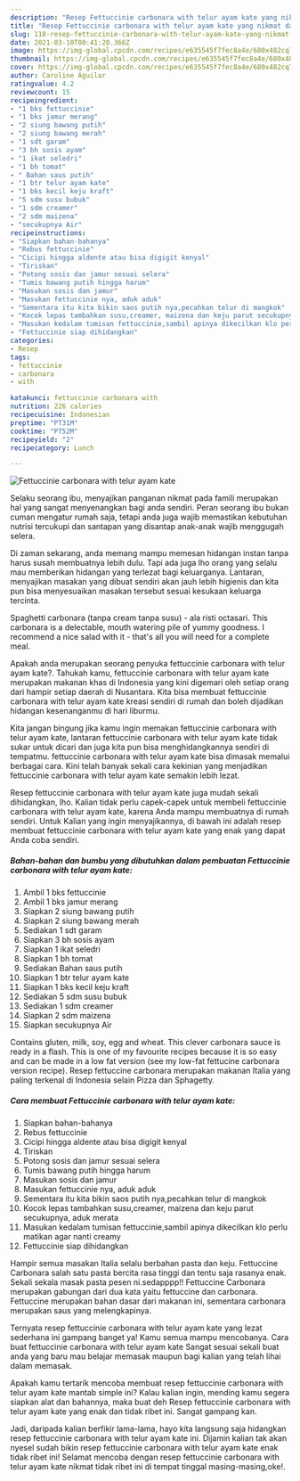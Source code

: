 ```yaml
---
description: "Resep Fettuccinie carbonara with telur ayam kate yang nikmat dan Mudah Dibuat"
title: "Resep Fettuccinie carbonara with telur ayam kate yang nikmat dan Mudah Dibuat"
slug: 118-resep-fettuccinie-carbonara-with-telur-ayam-kate-yang-nikmat-dan-mudah-dibuat
date: 2021-03-10T00:41:20.366Z
image: https://img-global.cpcdn.com/recipes/e635545f7fec8a4e/680x482cq70/fettuccinie-carbonara-with-telur-ayam-kate-foto-resep-utama.jpg
thumbnail: https://img-global.cpcdn.com/recipes/e635545f7fec8a4e/680x482cq70/fettuccinie-carbonara-with-telur-ayam-kate-foto-resep-utama.jpg
cover: https://img-global.cpcdn.com/recipes/e635545f7fec8a4e/680x482cq70/fettuccinie-carbonara-with-telur-ayam-kate-foto-resep-utama.jpg
author: Caroline Aguilar
ratingvalue: 4.2
reviewcount: 15
recipeingredient:
- "1 bks fettuccinie"
- "1 bks jamur merang"
- "2 siung bawang putih"
- "2 siung bawang merah"
- "1 sdt garam"
- "3 bh sosis ayam"
- "1 ikat seledri"
- "1 bh tomat"
- " Bahan saus putih"
- "1 btr telur ayam kate"
- "1 bks kecil keju kraft"
- "5 sdm susu bubuk"
- "1 sdm creamer"
- "2 sdm maizena"
- "secukupnya Air"
recipeinstructions:
- "Siapkan bahan-bahanya"
- "Rebus fettuccinie"
- "Cicipi hingga aldente atau bisa digigit kenyal"
- "Tiriskan"
- "Potong sosis dan jamur sesuai selera"
- "Tumis bawang putih hingga harum"
- "Masukan sosis dan jamur"
- "Masukan fettuccinie nya, aduk aduk"
- "Sementara itu kita bikin saos putih nya,pecahkan telur di mangkok"
- "Kocok lepas tambahkan susu,creamer, maizena dan keju parut secukupnya, aduk merata"
- "Masukan kedalam tumisan fettuccinie,sambil apinya dikecilkan klo perlu matikan agar nanti creamy"
- "Fettuccinie siap dihidangkan"
categories:
- Resep
tags:
- fettuccinie
- carbonara
- with

katakunci: fettuccinie carbonara with 
nutrition: 226 calories
recipecuisine: Indonesian
preptime: "PT31M"
cooktime: "PT52M"
recipeyield: "2"
recipecategory: Lunch

---
```



![Fettuccinie carbonara with telur ayam kate](https://img-global.cpcdn.com/recipes/e635545f7fec8a4e/680x482cq70/fettuccinie-carbonara-with-telur-ayam-kate-foto-resep-utama.jpg)

Selaku seorang ibu, menyajikan panganan nikmat pada famili merupakan hal yang sangat menyenangkan bagi anda sendiri. Peran seorang ibu bukan cuman mengatur rumah saja, tetapi anda juga wajib memastikan kebutuhan nutrisi tercukupi dan santapan yang disantap anak-anak wajib menggugah selera.

Di zaman  sekarang, anda memang mampu memesan hidangan instan tanpa harus susah membuatnya lebih dulu. Tapi ada juga lho orang yang selalu mau memberikan hidangan yang terlezat bagi keluarganya. Lantaran, menyajikan masakan yang dibuat sendiri akan jauh lebih higienis dan kita pun bisa menyesuaikan masakan tersebut sesuai kesukaan keluarga tercinta. 

Spaghetti carbonara (tanpa cream tanpa susu) - ala risti octasari. This carbonara is a delectable, mouth watering pile of yummy goodness. I recommend a nice salad with it - that&#39;s all you will need for a complete meal.

Apakah anda merupakan seorang penyuka fettuccinie carbonara with telur ayam kate?. Tahukah kamu, fettuccinie carbonara with telur ayam kate merupakan makanan khas di Indonesia yang kini digemari oleh setiap orang dari hampir setiap daerah di Nusantara. Kita bisa membuat fettuccinie carbonara with telur ayam kate kreasi sendiri di rumah dan boleh dijadikan hidangan kesenanganmu di hari liburmu.

Kita jangan bingung jika kamu ingin memakan fettuccinie carbonara with telur ayam kate, lantaran fettuccinie carbonara with telur ayam kate tidak sukar untuk dicari dan juga kita pun bisa menghidangkannya sendiri di tempatmu. fettuccinie carbonara with telur ayam kate bisa dimasak memalui berbagai cara. Kini telah banyak sekali cara kekinian yang menjadikan fettuccinie carbonara with telur ayam kate semakin lebih lezat.

Resep fettuccinie carbonara with telur ayam kate juga mudah sekali dihidangkan, lho. Kalian tidak perlu capek-capek untuk membeli fettuccinie carbonara with telur ayam kate, karena Anda mampu membuatnya di rumah sendiri. Untuk Kalian yang ingin menyajikannya, di bawah ini adalah resep membuat fettuccinie carbonara with telur ayam kate yang enak yang dapat Anda coba sendiri.

<!--inarticleads1-->

##### Bahan-bahan dan bumbu yang dibutuhkan dalam pembuatan Fettuccinie carbonara with telur ayam kate:

1. Ambil 1 bks fettuccinie
1. Ambil 1 bks jamur merang
1. Siapkan 2 siung bawang putih
1. Siapkan 2 siung bawang merah
1. Sediakan 1 sdt garam
1. Siapkan 3 bh sosis ayam
1. Siapkan 1 ikat seledri
1. Siapkan 1 bh tomat
1. Sediakan  Bahan saus putih
1. Siapkan 1 btr telur ayam kate
1. Siapkan 1 bks kecil keju kraft
1. Sediakan 5 sdm susu bubuk
1. Sediakan 1 sdm creamer
1. Siapkan 2 sdm maizena
1. Siapkan secukupnya Air


Contains gluten, milk, soy, egg and wheat. This clever carbonara sauce is ready in a flash. This is one of my favourite recipes because it is so easy and can be made in a low fat version (see my low-fat fettucine carbonara version recipe). Resep fettuccine carbonara merupakan makanan Italia yang paling terkenal di Indonesia selain Pizza dan Sphagetty. 

<!--inarticleads2-->

##### Cara membuat Fettuccinie carbonara with telur ayam kate:

1. Siapkan bahan-bahanya
1. Rebus fettuccinie
1. Cicipi hingga aldente atau bisa digigit kenyal
1. Tiriskan
1. Potong sosis dan jamur sesuai selera
1. Tumis bawang putih hingga harum
1. Masukan sosis dan jamur
1. Masukan fettuccinie nya, aduk aduk
1. Sementara itu kita bikin saos putih nya,pecahkan telur di mangkok
1. Kocok lepas tambahkan susu,creamer, maizena dan keju parut secukupnya, aduk merata
1. Masukan kedalam tumisan fettuccinie,sambil apinya dikecilkan klo perlu matikan agar nanti creamy
1. Fettuccinie siap dihidangkan


Hampir semua masakan Italia selalu berbahan pasta dan keju. Fettuccine Carbonara salah satu pasta bercita rasa tinggi dan tentu saja rasanya enak. Sekali sekala masak pasta pesen ni.sedapppp!! Fettuccine Carbonara merupakan gabungan dari dua kata yaitu fettuccine dan carbonara. Fettuccine merupakan bahan dasar dari makanan ini, sementara carbonara merupakan saus yang melengkapinya. 

Ternyata resep fettuccinie carbonara with telur ayam kate yang lezat sederhana ini gampang banget ya! Kamu semua mampu mencobanya. Cara buat fettuccinie carbonara with telur ayam kate Sangat sesuai sekali buat anda yang baru mau belajar memasak maupun bagi kalian yang telah lihai dalam memasak.

Apakah kamu tertarik mencoba membuat resep fettuccinie carbonara with telur ayam kate mantab simple ini? Kalau kalian ingin, mending kamu segera siapkan alat dan bahannya, maka buat deh Resep fettuccinie carbonara with telur ayam kate yang enak dan tidak ribet ini. Sangat gampang kan. 

Jadi, daripada kalian berfikir lama-lama, hayo kita langsung saja hidangkan resep fettuccinie carbonara with telur ayam kate ini. Dijamin kalian tak akan nyesel sudah bikin resep fettuccinie carbonara with telur ayam kate enak tidak ribet ini! Selamat mencoba dengan resep fettuccinie carbonara with telur ayam kate nikmat tidak ribet ini di tempat tinggal masing-masing,oke!.

